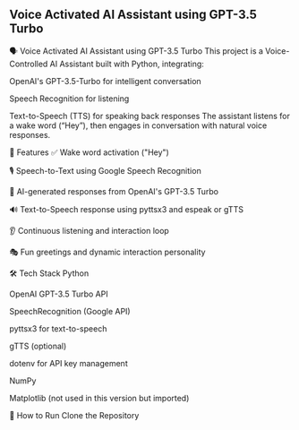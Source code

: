 ## Voice Activated AI Assistant using GPT-3.5 Turbo

🗣️ Voice Activated AI Assistant using GPT-3.5 Turbo
This project is a Voice-Controlled AI Assistant built with Python, integrating:

OpenAI's GPT-3.5-Turbo for intelligent conversation

Speech Recognition for listening

Text-to-Speech (TTS) for speaking back responses
The assistant listens for a wake word (“Hey”), then engages in conversation with natural voice responses.

🎯 Features
✅ Wake word activation ("Hey")

🎙️ Speech-to-Text using Google Speech Recognition

🧠 AI-generated responses from OpenAI's GPT-3.5 Turbo

🔊 Text-to-Speech response using pyttsx3 and espeak or gTTS

👂 Continuous listening and interaction loop

🎭 Fun greetings and dynamic interaction personality

🛠️ Tech Stack
Python

OpenAI GPT-3.5 Turbo API

SpeechRecognition (Google API)

pyttsx3 for text-to-speech

gTTS (optional)

dotenv for API key management

NumPy

Matplotlib (not used in this version but imported)

🚀 How to Run
Clone the Repository
